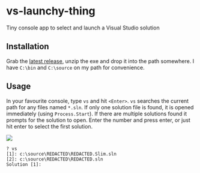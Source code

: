 vs-launchy-thing
================

Tiny console app to select and launch a Visual Studio solution

## Installation

Grab the [latest release](https://github.com/bendetat/vs-launchy-thing/releases), unzip the exe and drop it into the path somewhere. I have `C:\bin` and `C:\source` on my path for convenience.

## Usage

In your favourite console, type `vs` and hit `<Enter>`. `vs` searches the current path for any files named `*.sln`. If only one solution file is found, it is opened immediately (using `Process.Start`). If there are multiple solutions found it prompts for the solution to open. Enter the number and press enter, or just hit enter to select the first solution.

![](http://i.imgur.com/CGDZ3LV.png)

    ? vs
    [1]: c:\source\REDACTED\REDACTED.Slim.sln
    [2]: c:\source\REDACTED\REDACTED.sln
    Solution [1]:
    
  
